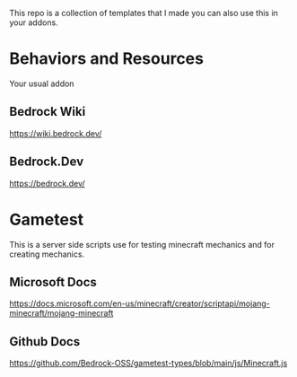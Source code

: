 This repo is a collection of templates that I made you can also use this in your addons.

# Behaviors and Resources
Your usual addon
## Bedrock Wiki
https://wiki.bedrock.dev/
## Bedrock.Dev
https://bedrock.dev/

# Gametest
This is a server side scripts use for testing minecraft mechanics and for creating mechanics.
## Microsoft Docs
https://docs.microsoft.com/en-us/minecraft/creator/scriptapi/mojang-minecraft/mojang-minecraft
## Github Docs
https://github.com/Bedrock-OSS/gametest-types/blob/main/js/Minecraft.js


